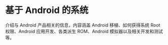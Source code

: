 
# 基于 Android 的系统

介绍与 Android 产品相关的信息，内容涵盖 Android 移植、如何获得系统 Root 权限、Android 应用开发、各类派生 ROM、Android 模拟器以及相关开发和测试等。
